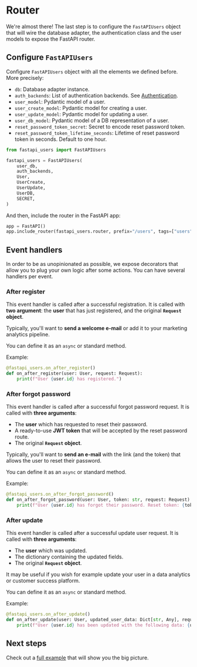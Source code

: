 # Router

We're almost there! The last step is to configure the `FastAPIUsers` object that will wire the database adapter, the authentication class and the user models to expose the FastAPI router.

## Configure `FastAPIUsers`

Configure `FastAPIUsers` object with all the elements we defined before. More precisely:

* `db`: Database adapter instance.
* `auth_backends`: List of authentication backends. See [Authentication](./authentication/index.md).
* `user_model`: Pydantic model of a user.
* `user_create_model`: Pydantic model for creating a user.
* `user_update_model`: Pydantic model for updating a user.
* `user_db_model`: Pydantic model of a DB representation of a user.
* `reset_password_token_secret`: Secret to encode reset password token.
* `reset_password_token_lifetime_seconds`: Lifetime of reset password token in seconds. Default to one hour.

```py
from fastapi_users import FastAPIUsers

fastapi_users = FastAPIUsers(
    user_db,
    auth_backends,
    User,
    UserCreate,
    UserUpdate,
    UserDB,
    SECRET,
)
```

And then, include the router in the FastAPI app:

```py
app = FastAPI()
app.include_router(fastapi_users.router, prefix="/users", tags=["users"])
```

## Event handlers

In order to be as unopinionated as possible, we expose decorators that allow you to plug your own logic after some actions. You can have several handlers per event.

### After register

This event handler is called after a successful registration. It is called with **two argument**: the **user** that has just registered, and the original **`Request` object**.

Typically, you'll want to **send a welcome e-mail** or add it to your marketing analytics pipeline.

You can define it as an `async` or standard method.

Example:

```py
@fastapi_users.on_after_register()
def on_after_register(user: User, request: Request):
    print(f"User {user.id} has registered.")
```

### After forgot password

This event handler is called after a successful forgot password request. It is called with **three arguments**:

* The **user** which has requested to reset their password.
* A ready-to-use **JWT token** that will be accepted by the reset password route.
* The original **`Request` object**.

Typically, you'll want to **send an e-mail** with the link (and the token) that allows the user to reset their password.

You can define it as an `async` or standard method.

Example:

```py
@fastapi_users.on_after_forgot_password()
def on_after_forgot_password(user: User, token: str, request: Request):
    print(f"User {user.id} has forgot their password. Reset token: {token}")
```

### After update

This event handler is called after a successful update user request. It is called with **three arguments**:

* The **user** which was updated.
* The dictionary containing the updated fields.
* The original **`Request` object**.

It may be useful if you wish for example update your user in a data analytics or customer success platform.

You can define it as an `async` or standard method.

Example:

```py
@fastapi_users.on_after_update()
def on_after_update(user: User, updated_user_data: Dict[str, Any], request: Request):
    print(f"User {user.id} has been updated with the following data: {updated_user_data}")
```

## Next steps

Check out a [full example](full_example.md) that will show you the big picture.
